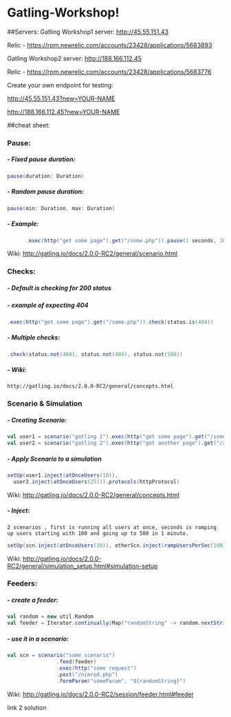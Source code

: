 # Gatling-Workshop!

##Servers:
Gatling Workshop1 server: http://45.55.151.43

Relic - https://rpm.newrelic.com/accounts/23428/applications/5683893

Gatling Workshop2 server: http://188.166.112.45

Relic - https://rpm.newrelic.com/accounts/23428/applications/5683776

Create your own endpoint for testing: 

http://45.55.151.43?new=YOUR-NAME

http://188.166.112.45?new=YOUR-NAME

##cheat sheet:

### Pause:
 
##### - Fixed pause duration:
```scala 
pause(duration: Duration)
```
##### - Random pause duration:
```scala 
pause(min: Duration, max: Duration)
```
##### - Example:
```scala 
      .exec(http("get some page").get("/some.php")).pause(1 seconds, 10 seconds)
```
Wiki: http://gatling.io/docs/2.0.0-RC2/general/scenario.html
 
 
### Checks:
 
##### - Default is checking for 200 status
##### - example of expecting 404
```scala 
.exec(http("get some page").get("/some.php")).check(status.is(404))
```
##### - Multiple checks:
```scala 
.check(status.not(400), status.not(404), status.not(500))
```
##### - Wiki:
    http://gatling.io/docs/2.0.0-RC2/general/concepts.html
 
### Scenario & Simulation
 
##### - Creating Scenario:
```scala 
val user1 = scenario("gatling 1").exec(http("get some page").get("/some.php"))
val user2 = scenario("gatling 2").exec(http("get another page").get("/another.php"))
``` 
##### - Apply Scenario to a simulation
```scala 
setUp(user1.inject(atOnceUsers(10)),
  user2.inject(atOnceUsers(25))).protocols(httpProtocol)
```
Wiki: http://gatling.io/docs/2.0.0-RC2/general/concepts.html
 
##### - Inject:
    2 scenarios , first is running all users at once, seconds is ramping up users starting with 100 and going up to 500 in 1 minute.
```scala 
setUp(scn.inject(atOnceUsers(10)), otherScn.inject(rampUsersPerSec(100) to(500) during(1 minutes) randomized))
```
Wiki: http://gatling.io/docs/2.0.0-RC2/general/simulation_setup.html#simulation-setup
 
### Feeders:
##### - create a feeder:
```scala 
val random = new util.Random
val feeder = Iterator.continually(Map("randomString" -> random.nextString(20)))
```
##### - use it in a scenario:
```scala 
val scn = scenario("some scenario")
				.feed(feeder)
				.exec(http("some request")
				.post("/nimrod.php")
				.formParam("someParam", "${randomString}")
```
Wiki: http://gatling.io/docs/2.0.0-RC2/session/feeder.html#feeder

link 2 solution
